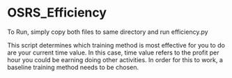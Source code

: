 # OSRS_Efficiency

To Run, simply copy both files to same directory and run efficiency.py

This script determines which training method is most effective for you to do are your current time value. In this case, time value refers to the profit per hour you could be earning doing other activities. In order for this to work, a baseline training method needs to be chosen. 
